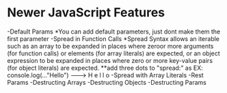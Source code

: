 # Newer JavaScript Features 
-Default Params
    *You can add default parameters, just dont make them the first parameter 
-Spread in Function Calls
    *Spread Syntax allows an iterable such as an array to be expanded in places where zeroor more arguments (for function calls) or elements (for array literals) are expected, or an object expression to be expanded in places where zero or more key-value pairs (for object literals) are expected.
        **add three dots  to "spread:" as
            EX: console.log(..."Hello")     ---> H e l l o 
-Spread with Array Literals 
-Rest Params
-Destructing Arrays 
-Destructing Objects 
-Destructing Params 